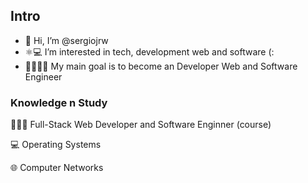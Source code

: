 
## Intro
- 👋 Hi, I’m @sergiojrw
- ⚛️💻 I’m interested in tech, development web and software (:
- 👾👩🏻‍💻 My main goal is to become an Developer Web and Software Engineer

### Knowledge n Study
🕵🏻‍♀️ Full-Stack Web Developer and Software  Enginner (course)

💻 Operating Systems

🌐 Computer Networks
